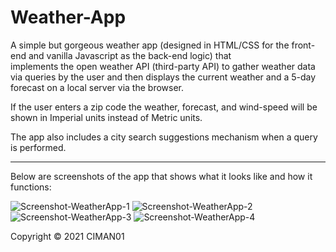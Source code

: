 
# Weather-App

A simple but gorgeous weather app (designed in HTML/CSS for the front-end and vanilla Javascript as the back-end logic) that  
implements the open weather API (third-party API) to gather weather data via queries by the user and then displays the
current weather and a 5-day forecast on a local server via the browser. 

If the user enters a zip code the weather, forecast, and wind-speed  will be shown in Imperial units instead of Metric units. 

The app also includes a city search suggestions mechanism when a query is performed.

-------------------------------------------------------------------------------------------------------------------------------

Below are screenshots of the app that shows what it looks like and how it functions: 

![Screenshot-WeatherApp-1](https://user-images.githubusercontent.com/34729011/133704521-7fd9c563-ebb2-4dc6-bcd6-586f31926240.png)
![Screenshot-WeatherApp-2](https://user-images.githubusercontent.com/34729011/133704707-59662740-1382-498c-b01e-2e5f1d2c2d16.png)
![Screenshot-WeatherApp-3](https://user-images.githubusercontent.com/34729011/133704516-eb8d8c95-5635-45ce-aa93-2e97683bc465.png)
![Screenshot-WeatherApp-4](https://user-images.githubusercontent.com/34729011/133704520-bfbc7e82-8972-43d1-a948-13b6ceab464b.png)

Copyright © 2021 CIMAN01
